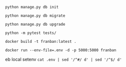 `python manage.py db init`

`python manage.py db migrate`

`python manage.py db upgrade`

`python -m pytest tests/`

`docker build -t franban:latest .`

`docker run --env-file=.env -d -p 5000:5000 franban`

eb local setenv `cat .env | sed '/^#/ d' | sed '/^$/ d'`